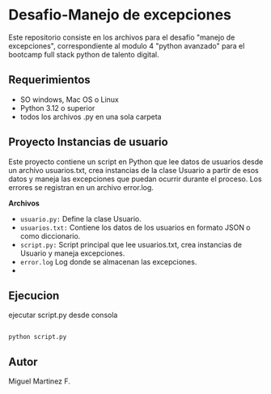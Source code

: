 # Desafio-Manejo de excepciones
Este repositorio consiste en los archivos para el desafio "manejo de excepciones", correspondiente al modulo 4 "python avanzado" para el bootcamp full stack python de talento digital.

## Requerimientos
- SO windows, Mac OS o Linux
- Python 3.12 o superior
- todos los archivos .py en una sola carpeta

## Proyecto Instancias de usuario

Este proyecto contiene un script en Python que lee datos de usuarios desde un archivo usuarios.txt, crea instancias de la clase Usuario a partir de esos datos y maneja las excepciones que puedan ocurrir durante el proceso. Los errores se registran en un archivo error.log.

**Archivos**
- `usuario.py:` Define la clase Usuario.
- `usuarios.txt:` Contiene los datos de los usuarios en formato JSON o como diccionario.
- `script.py:` Script principal que lee usuarios.txt, crea instancias de Usuario y maneja excepciones.
- `error.log` Log donde se almacenan las excepciones.
- 
## Ejecucion
ejecutar script.py desde consola
```

python script.py

   ```
## Autor
Miguel Martinez F.
